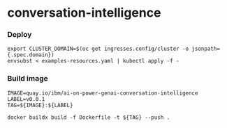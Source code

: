 # conversation-intelligence

### Deploy
```
export CLUSTER_DOMAIN=$(oc get ingresses.config/cluster -o jsonpath={.spec.domain})
envsubst < examples-resources.yaml | kubectl apply -f -
```

### Build image
```
IMAGE=quay.io/ibm/ai-on-power-genai-conversation-intelligence
LABEL=v0.0.1
TAG=${IMAGE}:${LABEL}

docker buildx build -f Dockerfile -t ${TAG} --push . 
```
